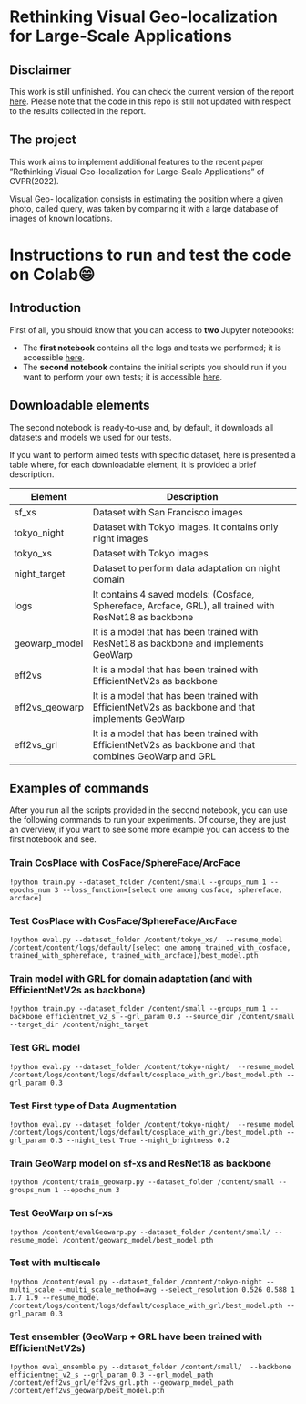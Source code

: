 # Rethinking Visual Geo-localization for Large-Scale Applications

## Disclaimer
This work is still unfinished. You can check the current version of the report [here](./temp_REPORT.pdf).
Please note that the code in this repo is still not updated with respect to the results collected in the report.

## The project
This work aims to implement additional features to
the recent paper ”Rethinking Visual Geo-localization for
Large-Scale Applications” of CVPR(2022). 

Visual Geo-
localization consists in estimating the position where a
given photo, called query, was taken by comparing it with
a large database of images of known locations.

# Instructions to run and test the code on Colab😄

## Introduction
First of all, you should know that you can access to **two** Jupyter notebooks:
- The **first notebook** contains all the logs and tests we performed; it is accessible [here]().
- The **second notebook** contains the initial scripts you should run if you want to perform your own tests; it is accessible [here](./setup_for_tests.ipynb).

## Downloadable elements
The second notebook is ready-to-use and, by default, it downloads all datasets and models we used for our tests.

If you want to perform aimed tests with specific dataset, here is presented a table where, for each downloadable element, it is provided a brief description.

| **Element**    | **Description**                                                                                        |
|----------------|--------------------------------------------------------------------------------------------------------|
| sf_xs          | Dataset with San Francisco images                                                                      |
| tokyo_night    | Dataset with Tokyo images. It contains only night images                                               |
| tokyo_xs       | Dataset with Tokyo images                                                                              |
| night_target   | Dataset to perform data adaptation on night domain                                                     |
| logs           | It contains 4 saved models: (Cosface, Sphereface, Arcface, GRL), all trained with ResNet18 as backbone |
| geowarp_model  | It is a model that has been trained with ResNet18 as backbone and implements GeoWarp                   |
| eff2vs         | It is a model that has been trained with EfficientNetV2s as backbone                                   |
| eff2vs_geowarp | It is a model that has been trained with EfficientNetV2s as backbone and that implements GeoWarp       |
| eff2vs_grl     | It is a model that has been trained with EfficientNetV2s as backbone and that combines GeoWarp and GRL |

## Examples of commands
After you run all the scripts provided in the second notebook, you can use the following commands to run your experiments.
Of course, they are just an overview, if you want to see some more example you can access to the first notebook and see.

### Train CosPlace with CosFace/SphereFace/ArcFace
```!python train.py --dataset_folder /content/small --groups_num 1 --epochs_num 3 --loss_function=[select one among cosface, sphereface, arcface]```

### Test CosPlace with CosFace/SphereFace/ArcFace
```!python eval.py --dataset_folder /content/tokyo_xs/  --resume_model /content/content/logs/default/[select one among trained_with_cosface, trained_with_sphereface, trained_with_arcface]/best_model.pth```

### Train model with GRL for domain adaptation (and with EfficientNetV2s as backbone)
```!python train.py --dataset_folder /content/small --groups_num 1 --backbone efficientnet_v2_s --grl_param 0.3 --source_dir /content/small --target_dir /content/night_target```

### Test GRL model
```!python eval.py --dataset_folder /content/tokyo-night/  --resume_model /content/logs/content/logs/default/cosplace_with_grl/best_model.pth --grl_param 0.3```


### Test First type of Data Augmentation
```!python eval.py --dataset_folder /content/tokyo-night/  --resume_model /content/logs/content/logs/default/cosplace_with_grl/best_model.pth --grl_param 0.3 --night_test True --night_brightness 0.2```

### Train GeoWarp model on sf-xs and ResNet18 as backbone
```!python /content/train_geowarp.py --dataset_folder /content/small --groups_num 1 --epochs_num 3 ```

### Test GeoWarp on sf-xs
```!python /content/evalGeowarp.py --dataset_folder /content/small/ --resume_model /content/geowarp_model/best_model.pth ```

### Test with multiscale
```!python /content/eval.py --dataset_folder /content/tokyo-night --multi_scale --multi_scale_method=avg --select_resolution 0.526 0.588 1 1.7 1.9 --resume_model /content/logs/content/logs/default/cosplace_with_grl/best_model.pth --grl_param 0.3 ```

### Test ensembler (GeoWarp + GRL have been trained with EfficientNetV2s)
```!python eval_ensemble.py --dataset_folder /content/small/  --backbone efficientnet_v2_s --grl_param 0.3 --grl_model_path /content/eff2vs_grl/eff2vs_grl.pth --geowarp_model_path /content/eff2vs_geowarp/best_model.pth ```